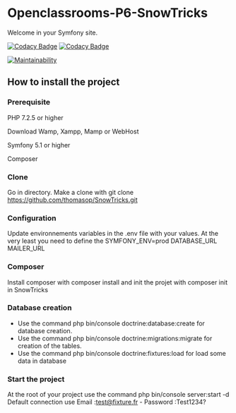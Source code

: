# Openclassrooms-P6-SnowTricks

Welcome in your Symfony site.


[![Codacy Badge](https://api.codacy.com/project/badge/Grade/96e306c369e24df984dcf501535ffb5c)](https://app.codacy.com/gh/thomasop/SnowTricks?utm_source=github.com&utm_medium=referral&utm_content=thomasop/SnowTricks&utm_campaign=Badge_Grade_Settings)
[![Codacy Badge](https://app.codacy.com/project/badge/Grade/8ce68f31b0ce4b5b899dcd4c184ab635)](https://www.codacy.com/gh/thomasop/SnowTricks/dashboard?utm_source=github.com&amp;utm_medium=referral&amp;utm_content=thomasop/SnowTricks&amp;utm_campaign=Badge_Grade)

[![Maintainability](https://api.codeclimate.com/v1/badges/7ecf7ed4da0f9278efc4/maintainability)](https://codeclimate.com/github/thomasop/SnowTricks/maintainability)

## How to install the project

### Prerequisite
PHP 7.2.5 or higher

Download Wamp, Xampp, Mamp or WebHost

Symfony 5.1 or higher

Composer

### Clone
Go in directory.
Make a clone with git clone https://github.com/thomasop/SnowTricks.git

### Configuration
Update environnements variables in the .env file with your values.
At the very least you need to define the SYMFONY_ENV=prod
DATABASE_URL
MAILER_URL

### Composer
Install composer with composer install and init the projet with composer init in SnowTricks

### Database creation
*  Use the command php bin/console doctrine:database:create for database creation.
*  Use the command php bin/console doctrine:migrations:migrate for creation of the tables.
*  Use the command php bin/console doctrine:fixtures:load for load some data in database

### Start the project
At the root of your project use the command php bin/console server:start -d
Default connection use Email :test@fixture.fr - Password :Test1234?
